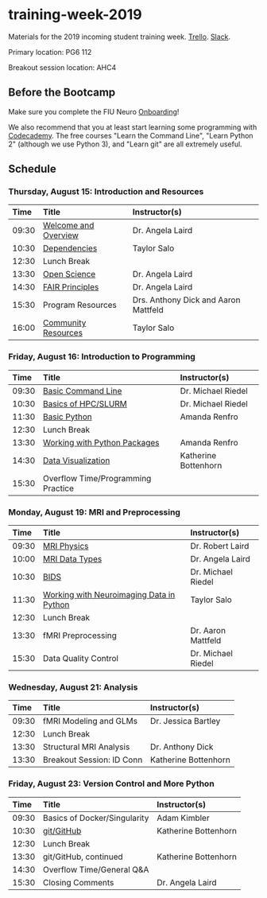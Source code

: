 # training-week-2019
Materials for the 2019 incoming student training week. [Trello](https://trello.com/b/NPEMmLRA/training). [Slack](https://fiuneuro.slack.com/messages/CKWKRCG23).

Primary location: PG6 112

Breakout session location: AHC4 


## Before the Bootcamp
Make sure you complete the FIU Neuro [Onboarding](https://github.com/FIU-Neuro/Onboarding)!

We also recommend that you at least start learning some programming with [Codecademy](https://www.codecademy.com). The free courses "Learn the Command Line", "Learn Python 2" (although we use Python 3), and "Learn git" are all extremely useful. 

## Schedule

### Thursday, August 15: Introduction and Resources

| Time  | Title                                    | Instructor(s)                        |
|:------|:-----------------------------------------|:-------------------------------------|
| 09:30 | [Welcome and Overview](https://drive.google.com/open?id=1w0EjkMyxkOcW3mhrIZFgzPzid2vbKO01) | Dr. Angela Laird                     |
| 10:30 | [Dependencies](https://github.com/FIU-Neuro/training-week-2019/wiki/Dependencies) | Taylor Salo                          |
| 12:30 | Lunch Break                              |                                      |
| 13:30 | [Open Science](https://drive.google.com/open?id=11jWfiGQD0xVnNjlJB94w24IVveVvZwlK) | Dr. Angela Laird                     |
| 14:30 | [FAIR Principles](https://drive.google.com/open?id=1sQwgHsB14xstRNKh4qS50fLTVPI1tod3) | Dr. Angela Laird                     |
| 15:30 | Program Resources                        | Drs. Anthony Dick and Aaron Mattfeld |
| 16:00 | [Community Resources](https://drive.google.com/open?id=1KuNr77YYJTOYuLER-EhdQqu0exNmLKFr) | Taylor Salo                          |

### Friday, August 16: Introduction to Programming

| Time  | Title                                    | Instructor(s)        |
|:------|:-----------------------------------------|:---------------------|
| 09:30 | [Basic Command Line](https://github.com/mriedel56/training-week-2019-day2) | Dr. Michael Riedel   |
| 10:30 | [Basics of HPC/SLURM](https://github.com/mriedel56/training-week-2019-day2) | Dr. Michael Riedel   |
| 11:30 | [Basic Python](https://github.com/FIU-Neuro/training-week-2019-coding) | Amanda Renfro        |
| 12:30 | Lunch Break                              |                      |
| 13:30 | [Working with Python Packages](https://github.com/FIU-Neuro/training-week-2019-coding) | Amanda Renfro        |
| 14:30 | [Data Visualization](https://github.com/62442katieb/NH19-Visualization) | Katherine Bottenhorn |
| 15:30 | Overflow Time/Programming Practice       |                      |

### Monday, August 19: MRI and Preprocessing

| Time  | Title                                    | Instructor(s)        |
|:------|:-----------------------------------------|:---------------------|
| 09:30 | [MRI Physics](https://drive.google.com/open?id=1ODSbvZa_P4ONiObg5ES9FG8FlyDkFVmz) | Dr. Robert Laird     |
| 10:00 | [MRI Data Types](https://drive.google.com/open?id=12HLiEw0mvDsiACR2EIDaxIJndWbRVO62) | Dr. Angela Laird     |
| 10:30 | [BIDS](https://drive.google.com/open?id=1pp_FnI3vBkVPtzk1nb6p4A3y88csLHyn) | Dr. Michael Riedel   |
| 11:30 | [Working with Neuroimaging Data in Python](https://github.com/FIU-Neuro/training-week-2019/blob/master/neuroimaging_in_python.ipynb) | Taylor Salo          |
| 12:30 | Lunch Break                              |                      |
| 13:30 | fMRI Preprocessing                       | Dr. Aaron Mattfeld   |
| 15:30 | Data Quality Control                     | Dr. Michael Riedel   |

### Wednesday, August 21: Analysis

| Time  | Title                                    | Instructor(s)        |
|:------|:-----------------------------------------|:---------------------|
| 09:30 | fMRI Modeling and GLMs                   | Dr. Jessica Bartley  |
| 12:30 | Lunch Break                              |                      |
| 13:30 | Structural MRI Analysis                  | Dr. Anthony Dick     |
| 13:30 | Breakout Session: ID Conn                | Katherine Bottenhorn |

### Friday, August 23: Version Control and More Python

| Time  | Title                                    | Instructor(s)        |
|:------|:-----------------------------------------|:---------------------|
| 09:30 | Basics of Docker/Singularity             | Adam Kimbler         |
| 10:30 | [git/GitHub](https://github.com/62442katieb/git-course) | Katherine Bottenhorn |
| 12:30 | Lunch Break                              |                      |
| 13:30 | git/GitHub, continued                    | Katherine Bottenhorn |
| 14:30 | Overflow Time/General Q&A                |                      |
| 15:30 | Closing Comments                         | Dr. Angela Laird     |
